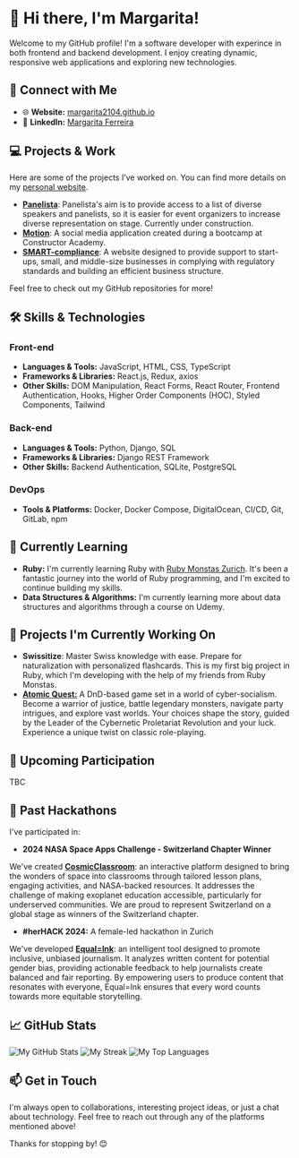 # 👋 Hi there, I'm Margarita!

Welcome to my GitHub profile! I'm a software developer with experince in both frontend and backend development. I enjoy creating dynamic, responsive web applications and exploring new technologies. 

## 🔗 Connect with Me

- 🌐 **Website:** [margarita2104.github.io](https://margarita2104.github.io/margarita2104/)
- 💼 **LinkedIn:** [Margarita Ferreira](https://www.linkedin.com/in/margarita-ferreira/)

## 💻 Projects & Work

Here are some of the projects I’ve worked on. You can find more details on my [personal website](https://margarita2104.github.io/margarita2104/).

- **[Panelista](https://panelista.ch)**: Panelista's aim is to provide access to a list of diverse speakers and panelists, so it is easier for event organizers to increase diverse representation on stage. Currently under construction. 
- **[Motion](https://margarita2104.github.io/motion-frontend/)**: A social media application created during a bootcamp at Constructor Academy.
- **[SMART-compliance](https://smart-compliance.ch)**: A website designed to provide support to start-ups, small, and middle-size businesses in complying with regulatory standards and building an efficient business structure.

Feel free to check out my GitHub repositories for more!

## 🛠️ Skills & Technologies

### Front-end
- **Languages & Tools:** JavaScript, HTML, CSS, TypeScript
- **Frameworks & Libraries:** React.js, Redux, axios
- **Other Skills:** DOM Manipulation, React Forms, React Router, Frontend Authentication, Hooks, Higher Order Components (HOC), Styled Components, Tailwind

### Back-end
- **Languages & Tools:** Python, Django, SQL
- **Frameworks & Libraries:** Django REST Framework
- **Other Skills:** Backend Authentication, SQLite, PostgreSQL

### DevOps
- **Tools & Platforms:** Docker, Docker Compose, DigitalOcean, CI/CD, Git, GitLab, npm

## 🚀 Currently Learning

- **Ruby:** I'm currently learning Ruby with [Ruby Monstas Zurich](https://www.rubymonstas.ch/). It's been a fantastic journey into the world of Ruby programming, and I'm excited to continue building my skills.
- **Data Structures & Algorithms:** I'm currently learning more about data structures and algorithms through a course on Udemy.

## 🔨 Projects I'm Currently Working On

- **Swissitize**: Master Swiss knowledge with ease. Prepare for naturalization with personalized flashcards. This is my first big project in Ruby, which I'm developing with the help of my friends from Ruby Monstas.
- **[Atomic Quest:](https://margarita2104.github.io/atomic-quest/)** A DnD-based game set in a world of cyber-socialism. Become a warrior of justice, battle legendary monsters, navigate party intrigues, and explore vast worlds. Your choices shape the story, guided by the Leader of the Cybernetic Proletariat Revolution and your luck. Experience a unique twist on classic role-playing.

## 🌟 Upcoming Participation

TBC

## 🌟 Past Hackathons

I've participated in:
- **2024 NASA Space Apps Challenge - Switzerland Chapter Winner**

We've created **[CosmicClassroom](https://github.com/geirnaert-alan/cosmic-classroom)**: an interactive platform designed to bring the wonders of space into classrooms   through tailored lesson plans, engaging activities, and NASA-backed resources. It addresses the challenge of making exoplanet education accessible, particularly for underserved communities. We are proud to represent Switzerland on a global stage as winners of the Switzerland chapter.

- **#herHACK 2024:** A female-led hackathon in Zurich

We've developed **[Equal=Ink](https://github.com/margarita2104/equalink)**: an intelligent tool designed to promote inclusive, unbiased journalism. It analyzes written content for potential gender bias, providing actionable feedback to help journalists create balanced and fair reporting. By empowering users to produce content that resonates with everyone, Equal=Ink ensures that every word counts towards more equitable storytelling.

## 📈 GitHub Stats

![My GitHub Stats](https://github-readme-stats.vercel.app/api?username=margarita2104&theme=buefy&show_icons=true&hide_border=true&count_private=true)
![My Streak](https://github-readme-streak-stats.herokuapp.com?user=margarita2104&theme=buefy&hide_border=true)
![My Top Languages](https://github-readme-stats.vercel.app/api/top-langs/?username=margarita2104&theme=buefy&show_icons=true&hide_border=true&layout=compact)

## 📫 Get in Touch

I'm always open to collaborations, interesting project ideas, or just a chat about technology. Feel free to reach out through any of the platforms mentioned above!

Thanks for stopping by! 😊
